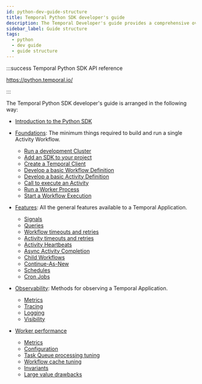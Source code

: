 ```yaml
---
id: python-dev-guide-structure
title: Temporal Python SDK developer's guide
description: The Temporal Developer's guide provides a comprehensive overview of the structures, primitives, and features used in Temporal Application development.
sidebar_label: Guide structure
tags:
  - python
  - dev guide
  - guide structure
---
```


:::success Temporal Python SDK API reference

https://python.temporal.io/

:::

The Temporal Python SDK developer's guide is arranged in the following way:

- [Introduction to the Python SDK](/python/introduction-to-python-sdk)

- [Foundations](/dev-guide/python/foundations): The minimum things required to build and run a single Activity Workflow.

  - [Run a development Cluster](/dev-guide/python/foundations#run-a-dev-cluster)
  - [Add an SDK to your project](/dev-guide/python/foundations#add-your-sdk)
  - [Create a Temporal Client](/dev-guide/python/foundations#connect-to-a-cluster)
  - [Develop a basic Workflow Definition](/dev-guide/python/foundations#develop-workflows)
  - [Develop a basic Activity Definition](/dev-guide/python/foundations#develop-activities)
  - [Call to execute an Activity](/dev-guide/python/foundations#activity-execution)
  - [Run a Worker Process](/dev-guide/python/foundations#run-worker-processes)
  - [Start a Workflow Execution](/dev-guide/python/foundations#start-workflow-execution)

- [Features](/dev-guide/python/features): All the general features available to a Temporal Application.

  - [Signals](/dev-guide/python/features#signals)
  - [Queries](/dev-guide/python/features#queries)
  - [Workflow timeouts and retries](/dev-guide/python/features#workflow-timeouts)
  - [Activity timeouts and retries](/dev-guide/python/features#activity-timeouts)
  - [Activity Heartbeats](/dev-guide/python/features#activity-heartbeats)
  - [Async Activity Completion](/dev-guide/python/features#asynchronous-activity-completion)
  - [Child Workflows](/dev-guide/python/features#child-workflows)
  - [Continue-As-New](/dev-guide/python/features#continue-as-new)
  - [Schedules](/dev-guide/python/features#schedule-a-workflow)
  - [Cron Jobs](/dev-guide/python/features#temporal-cron-jobs)

- [Observability](/dev-guide/python/observability): Methods for observing a Temporal Application.

  - [Metrics](/dev-guide/python/observability#metrics)
  - [Tracing](/dev-guide/python/observability#tracing)
  - [Logging](/dev-guide/python/observability#logging)
  - [Visibility](/dev-guide/python/observability#visibility)

- [Worker performance](/dev-guide/worker-performance)

  - [Metrics](/dev-guide/worker-performance#metrics)
  - [Configuration](/dev-guide/worker-performance#configuration)
  - [Task Queue processing tuning](/dev-guide/worker-performance#task-queues-processing-tuning)
  - [Workflow cache tuning](/dev-guide/worker-performance#workflow-cache-tuning)
  - [Invariants](/dev-guide/worker-performance#invariants)
  - [Large value drawbacks](/dev-guide/worker-performance#drawbacks-of-putting-just-large-values-everywhere)
